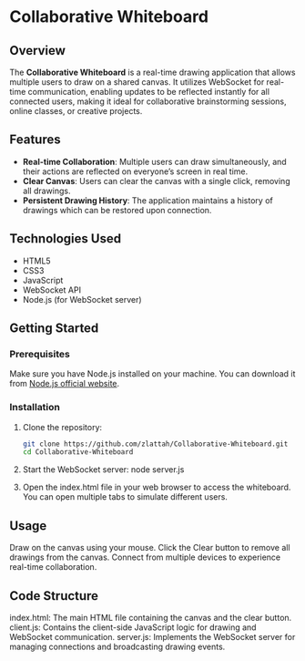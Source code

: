 # Collaborative Whiteboard

## Overview

The **Collaborative Whiteboard** is a real-time drawing application that allows multiple users to draw on a shared canvas. It utilizes WebSocket for real-time communication, enabling updates to be reflected instantly for all connected users, making it ideal for collaborative brainstorming sessions, online classes, or creative projects.

## Features

- **Real-time Collaboration**: Multiple users can draw simultaneously, and their actions are reflected on everyone’s screen in real time.
- **Clear Canvas**: Users can clear the canvas with a single click, removing all drawings.
- **Persistent Drawing History**: The application maintains a history of drawings which can be restored upon connection.

## Technologies Used

- HTML5
- CSS3
- JavaScript
- WebSocket API
- Node.js (for WebSocket server)

## Getting Started

### Prerequisites

Make sure you have Node.js installed on your machine. You can download it from [Node.js official website](https://nodejs.org/).

### Installation

1. Clone the repository:
   ```bash
   git clone https://github.com/zlattah/Collaborative-Whiteboard.git
   cd Collaborative-Whiteboard

2. Start the WebSocket server:
  node server.js

4. Open the index.html file in your web browser to access the whiteboard. You can open multiple tabs to simulate different users.

## Usage
Draw on the canvas using your mouse.
Click the Clear button to remove all drawings from the canvas.
Connect from multiple devices to experience real-time collaboration.

## Code Structure
index.html: The main HTML file containing the canvas and the clear button.
client.js: Contains the client-side JavaScript logic for drawing and WebSocket communication.
server.js: Implements the WebSocket server for managing connections and broadcasting drawing events.
